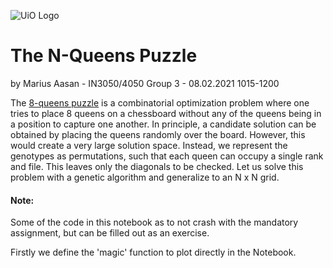 ![UiO Logo](https://www.uio.no/om/designmanual/images/1-2-3-logo-universitetet-i-oslo.jpg "UiO Logo")

# The N-Queens Puzzle
by Marius Aasan - IN3050/4050 Group 3 - 08.02.2021 1015-1200

The [8-queens puzzle](https://en.wikipedia.org/wiki/Eight_queens_puzzle) is a combinatorial optimization problem where one tries to place 8 queens on a chessboard without any of the queens being in a position to capture one another. In principle, a candidate solution can be obtained by placing the queens randomly over the board. However, this would create a very large solution space. Instead, we represent the genotypes as permutations, such that each queen can occupy a single rank and file. This leaves only the diagonals to be checked. Let us solve this problem with a genetic algorithm and generalize to an N x N grid.

#### Note:
Some of the code in this notebook as to not crash with the mandatory assignment, but can be filled out as an exercise.

Firstly we define the 'magic' function to plot directly in the Notebook.

